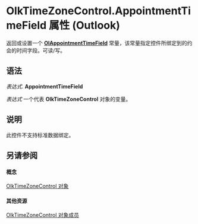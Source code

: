 
# OlkTimeZoneControl.AppointmentTimeField 属性 (Outlook)

返回或设置一个  **[OlAppointmentTimeField](630706ba-c98a-e6de-73ce-c7071e0d1db2.md)** 常量，该常量指定控件所绑定到的约会的时间字段。可读/写。


## 语法

 _表达式_. **AppointmentTimeField**

 _表达式_ 一个代表 **OlkTimeZoneControl** 对象的变量。


## 说明

此控件不支持标准数据绑定。


## 另请参阅


#### 概念


[OlkTimeZoneControl 对象](2138c4fe-1677-f4f0-1a60-dfac20cc1778.md)
#### 其他资源


[OlkTimeZoneControl 对象成员](350ded4c-0118-c278-dabe-c6139aeba1e9.md)